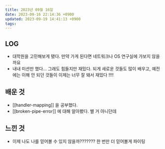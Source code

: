 ```yaml
---
title: 2023년 09월 16일
date: 2023-09-16 22:14:36 +0900
updated: 2023-09-19 14:41:13 +0900
tags: 
---
```


## LOG

- 대학원을 고민해보게 됐다. 만약 가게 된다면 네트워크나 OS 연구실에 가보지 않을까요
- 내내 미션만 했다... 그래도 힘들지만 재밌다. 되게 새로운 것들도 많이 배우고, 예전에는 이해 안 되던 것들이 이제는 너무 잘 돼서 재밌다 !!!!

## 배운 것

- [[handler-mapping]] 을 공부했다.
- [[broken-pipe-error]] 에 대해 알아봤다. 별 거 아니던데

## 느낀 것

- 이제 나도 나를 믿어볼 수 있지 않을까??????? 한 번만 더 믿어볼게 파이팅